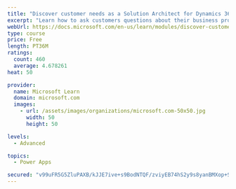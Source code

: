 ```yaml
---
title: "Discover customer needs as a Solution Architect for Dynamics 365 and Power Platform"
excerpt: "Learn how to ask customers questions about their business processes and feature requirements to create a viable solution."
webUrl: https://docs.microsoft.com/en-us/learn/modules/discover-customer-needs/
type: course
price: Free
length: PT36M
ratings:
  count: 460
  average: 4.678261
heat: 50

provider:
  name: Microsoft Learn
  domain: microsoft.com
  images:
    - url: /assets/images/organizations/microsoft.com-50x50.jpg
      width: 50
      height: 50

levels:
  - Advanced

topics:
  - Power Apps

secured: "v99uFR5G5ZluPAXB/kJJE7ive+s9BodNTQF/zviyEB74hS2y9s8yanBMXop+SzUSfLoxPlteBKyxMRQCSWsPk1l7AtMwfKsBZFQcUAiqX2xURBYOZ9jbynVf6my/6YgEbWGONdqr19dh01v9uFt6RiN9arbS1c9tInlqOGv+0xQ8wx3cRopNMkEUyobbssFou9dLWmHmny52jC7ZHNGUH3tu8l9Y2EbaInk4Rp+bzoL+zhVPP1T7ljR9XXKq0hYK2ehUpu3rNtDOweAGXB6tyxN3lVolLLZ54ItxxWq++ALd6wNvoWznM5Re9vnF/h+yVwtEtb0N8rSRzg7ZJVwKR534zNKM8cdhdjW98mhuUr2DYDKuYVvgBjoJH4QsPiKFUp/q+TEZ2/0s3lCwnmz8ytobFW9SJHDGr+ipNo4Y62U=;XQSscjNXG5N7E6gFCgYfsg=="
---
```


